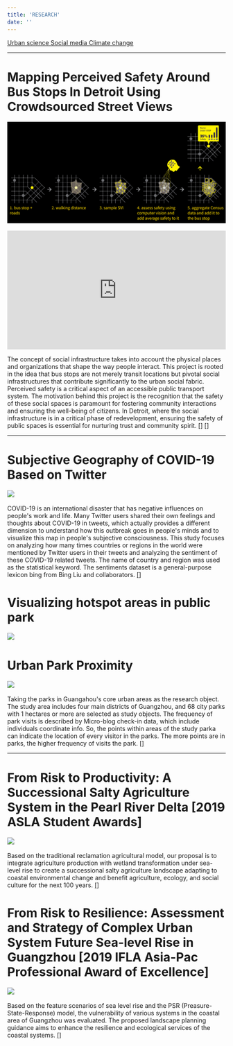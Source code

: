 ```yaml
---
title: 'RESEARCH'
date: ''
---
```


<a id='top' class="anchors"></a>
<i class="fa-solid fa-hand-point-right"></i> [Urban science <i class="fa-solid fa-turn-down"></i> ](#us) [Social media <i class="fa-solid fa-turn-down"></i> ](#sm) [Climate change <i class="fa-solid fa-turn-down"></i> ](#cc)

---

<a id='us' class="anchors"></a>
<div class="pagecard">

# Mapping Perceived Safety Around Bus Stops In Detroit Using Crowdsourced Street Views [<i class="fa-solid fa-turn-up"></i>](#top)
![](https://github.com/billbillbilly/perceived-safety-around-bus-stops/blob/main/images/roadmap.png?raw=true) 

<div style="padding:54.3% 0 0 0;position:relative;"><iframe src="https://player.vimeo.com/video/937453327?badge=0&amp;autopause=0&amp;player_id=0&amp;app_id=58479" frameborder="0" allow="autoplay; fullscreen; picture-in-picture; clipboard-write" style="position:absolute;top:0;left:0;width:100%;height:100%;" title="Perceived Safety Around Bus Stops In Detroit"></iframe></div><script src="https://player.vimeo.com/api/player.js"></script>

The concept of social infrastructure takes into account the physical places and organizations that shape the way people interact. This project is rooted in the idea that bus stops are not merely transit locations but pivotal social infrastructures that contribute significantly to the urban social fabric. Perceived safety is a critical aspect of an accessible public transport system. The motivation behind this project is the recognition that the safety of these social spaces is paramount for fostering community interactions and ensuring the well-being of citizens. In Detroit, where the social infrastructure is in a critical phase of redevelopment, ensuring the safety of public spaces is essential for nurturing trust and community spirit. [[<i class="fa-solid fa-code"></i>]](https://github.com/billbillbilly/perceived-safety-around-bus-stops?tab=readme-ov-file) [[<i class="fa-solid fa-diagram-project"></i>]](https://billbillbilly.github.io/perceived-safety-around-bus-stops/)

</div>

---

<a id='sm' class="anch"></a>
<div class="pagecard">

# Subjective Geography of COVID-19 Based on Twitter [<i class="fa-solid fa-turn-up"></i>](#top)
![](https://static.wixstatic.com/media/3d9996_bb4f336216484477979eab316065e12d~mv2.png/v1/crop/x_164,y_521,w_3150,h_1468/fill/w_1838,h_856,al_c,q_90,usm_0.66_1.00_0.01,enc_auto/covermap.png)

COVID-19 is an international disaster that has negative influences on people's work and life. Many Twitter users shared their own feelings and thoughts about COVID-19 in tweets, which actually provides a different dimension to understand how this outbreak goes in people's minds and to visualize this map in people's subjective consciousness. This study focuses on analyzing how many times countries or regions in the world were mentioned by Twitter users in their tweets and analyzing the sentiment of these COVID-19 related tweets. The name of country and region was used as the statistical keyword. The sentiments dataset is a general-purpose lexicon bing from Bing Liu and collaborators. [[<i class="fa-solid fa-code"></i>]](https://xiaohaoy.wixsite.com/geolandscape/geographyofcovid-19)

</div>

<div class="pagecard">

# Visualizing hotspot areas in public park [<i class="fa-solid fa-turn-up"></i>](#top)
![](https://static.wixstatic.com/media/3d9996_7e4d4cf592f545afbe6015ba3da2a83e~mv2.png/v1/fill/w_1958,h_2744,al_c,q_95,usm_0.66_1.00_0.01,enc_auto/poster-01.png)

</div>

<div class="pagecard">

# Urban Park Proximity [<i class="fa-solid fa-turn-up"></i>](#top)
![](https://static.wixstatic.com/media/3d9996_6dc2bbc798804e779f2c70257b9d5ea4~mv2.jpg/v1/fill/w_1884,h_824,al_c,q_85,usm_0.66_1.00_0.01,enc_auto/09_edited_edited.jpg)

Taking the parks in Guangahou's core urban areas as the research object. The study area includes four main districts of Guangzhou, and 68 city parks with 1 hectares or more are selected as study objects. The frequency of park visits is described by Micro-blog check-in data, which include individuals coordinate info. So, the points within areas of the study parka can indicate the location of every visitor in the parks. The more points are in parks, the higher frequency of visits the park. [[<i class="fa-solid fa-code"></i>]](https://xiaohaoy.wixsite.com/geolandscape/urbanparkproximity)

</div>

---

<a id='cc' class="anch"></a>
<div class="pagecard">

# From Risk to Productivity: A Successional Salty Agriculture System in the Pearl River Delta [2019 ASLA Student Awards] [<i class="fa-solid fa-turn-up"></i>](#top)
![](https://static.wixstatic.com/media/3d9996_b413ac5cdfaa4b32a7716e76d28affa3~mv2.jpg/v1/crop/x_0,y_82,w_2486,h_1154/fill/w_1838,h_858,al_c,q_85,usm_0.66_1.00_0.01,enc_auto/3d9996_b413ac5cdfaa4b32a7716e76d28affa3~mv2.jpg)

Based on the traditional reclamation agricultural model, our proposal is to integrate agriculture production with wetland transformation under sea-level rise to create a successional salty agriculture landscape adapting to coastal environmental change and benefit agriculture, ecology, and social culture for the next 100 years. [[<i class="fa-solid fa-code"></i>]](https://xiaohaoy.wixsite.com/geolandscape/fromrisktoproductivity)

</div>


<div class="pagecard">

# From Risk to Resilience: Assessment and Strategy of Complex Urban System Future Sea-level Rise in Guangzhou [2019 IFLA Asia-Pac Professional Award of Excellence] [<i class="fa-solid fa-turn-up"></i>](#top)
![](https://static.wixstatic.com/media/3d9996_7232d562ae33403f861d7089b03e0bf4~mv2.png/v1/fill/w_1856,h_1434,al_c,q_95,usm_0.66_1.00_0.01,enc_auto/01-01.png)

Based on the feature scenarios of sea level rise and the PSR (Preasure-State-Response) model, the vulnerability of various systems in the coastal area of Guangzhou was evaluated. The proposed landscape planning guidance aims to enhance the resilience and ecological services of the coastal systems. [[<i class="fa-solid fa-code"></i>]](https://xiaohaoy.wixsite.com/geolandscape/from-risk-to-resilience)

</div>

